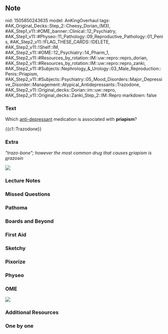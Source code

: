 ## Note
nid: 1505850243635
model: AnKingOverhaul
tags: #AK_Original_Decks::Step_2::Cheesy_Dorian_(M3), #AK_Step1_v11::#OME_banner::Clinical::12_Psychiatry, #AK_Step1_v11::#Physeo::11_Pathology::09_Reproductive_Pathology::01_Penis, #AK_Step2_v11::!FLAG_THESE_CARDS::!DELETE, #AK_Step2_v11::!Shelf::IM, #AK_Step2_v11::#OME::12_Psychiatry::14_Pharm_1, #AK_Step2_v11::#Resources_by_rotation::IM::uw::repro::repro_dorian, #AK_Step2_v11::#Resources_by_rotation::IM::uw::repro::repro_zanki, #AK_Step2_v11::#Subjects::Nephrology_&_Urology::03_Male_Reproduction::Penis::Priapism, #AK_Step2_v11::#Subjects::Psychiatry::05_Mood_Disorders::Major_Depressive_Disorder::Management::Atypical_Antidepressants::Trazodone, #AK_Step2_v11::Original_decks::Dorian::im::uw::repro, #AK_Step2_v11::Original_decks::Zanki_Step_2::IM::Repro
markdown: false

### Text
Which <u>anti-depressant</u> medication is associated with
<b>priapism</b>?
<div>
  {{c1::Trazodone}}
</div>

### Extra
<i>"trazo-bone"; however the most common drug that causes
<u>p</u>riapism is <u>p</u>razosin</i>
<div><img src="paste-489020681355757.jpg"></div>

### Lecture Notes


### Missed Questions


### Pathoma


### Boards and Beyond


### First Aid


### Sketchy


### Pixorize


### Physeo


### OME
<div class="ome-widget">
  <a href=
  "https://onlinemeded.org/spa/psychiatry?ref=anki"><img src=
  "_OME_AnkiFlashcards_Topic_5.png"></a>
</div>

### Additional Resources


### One by one

